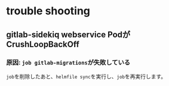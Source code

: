 # trouble shooting

## gitlab-sidekiq webservice Podが CrushLoopBackOff

### 原因: `job gitlab-migrations`が失敗している
`job`を削除したあと、`helmfile sync`を実行し、`job`を再実行します。
